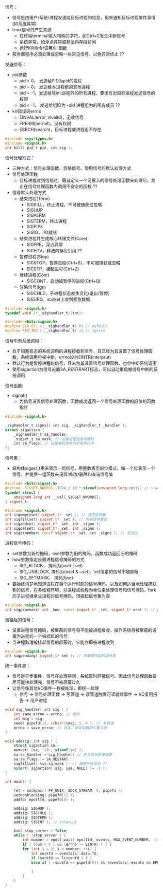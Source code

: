
信号：
- 信号是由用户/系统/进程发送给目标进程的信息，用来通知目标进程某件事情(如系统异常)
- linux信号的产生来源
  - 在终端terminal输入特殊的字符，如Ctrl+C发生中断信号
  - 系统异常，如浮点异常或非法内存段访问
  - 运行Kill命令/调用Kill函数
- 服务器程序必须处理或忽略一些常见信号，以免异常终止 ??

发送信号：
- pid参数
  - pid > 0， 发送给PID为pid的进程
  - pid = 0， 发送给本进程组的其他进程
  - pid = -1，发送给除init进程外的所有进程，要求有对目标进程发送信号的权限
  - pid < -1， 发送给组ID为 -pid 进程组为的所有成员 ??
- kill错误码errno
  - EINVAL(error_invaild)，无效信号
  - EPERM(permit)，没有权限
  - ESRCH(search)，目标进程或进程组不存在
```cpp
#include <sys/types.h>
#include <signal.h>
int kill( pid_t pid, int sig );
```

信号处理方式：
- 三种方式：信号处理函数、忽略信号、使用信号的默认处理方式
- 信号处理函数
  - 目标进程收到信号时，需自定义一个可重入的信号处理函数来处理它，禁止在信号处理函数内调用不安全的函数 ??
- 信号默认处理方式
  - 结束进程(Term)
    - SIGKILL，终止进程，不可被捕获或忽略
    - SIGHUP
    - SIGALRM
    - SIGTERM，终止进程
    - SIGPIPE
    - SIGIO，I/O就绪
  - 结束进程并生成核心转储文件(Core)
    - SIGFPE，浮点异常
    - SIGEGV，非法内存段引用 ??
  - 暂停进程(Stop)
    - SIGSTOP，暂停进程(Ctrl+S)，不可被捕获或忽略
    - SIGSTP，挂起进程(Ctrl+Z)
  - 继续进程(Cont)
    - SIGCONT，启动被暂停的进程(Ctrl+Q)
  - 忽略信号(Ign)
    - SIGCHLD，子进程状态发生变化(退出/暂停)
    - SIGURG，socket上收到紧急数据
```cpp
#include <signal.h>
typedef void (*__sighandler_t)(int);

#include <bits/signum.h>
#define SIG_DFL ((__sighandler_t) 0) // default
#define SIG_IGN ((__sighandler_t) 1) // ignore
```

信号中断系统调用：
- 处于阻塞状态的系统调用的进程接收到信号，且已经为其设置了信号处理函数，系统调用将被中断，errno设为EINTR(interprut)
- 默认行为是暂停进程的信号，且未为其设置信号处理函数，也会中断系统调用
- 使用sigaction为信号设置SA_RESTRART标志，可以自动重启被信号中断的系统调用

信号函数:
- signal()
  - 为信号设置信号处理函数，函数成功返回一个信号处理函数的旧值的函数指针

```cpp
#include <signal.h>

_sighandler_t signal( int sig, _sighandler_t _handler );
struct sigaction {
    _sighandler_t sa_handler;
    _sigset_t sa_mask; // 设置进程的信号掩码
    int sa_flags; // 设置收到信号时的程序行为
};
```

信号集：
- 结构体sigset_t用来表示一组信号，用整数表示的位模式，每一个位表示一个信号，并提供一组函数来设置/修改/删除和查询信号集
```cpp
#include <bits/sigset.h>
#define _SIGSET_NWORDS (1024 / (8 * sizeof(unsigned long int))) // n_words
typedef struct {
    unsigned long int __val[_SIGSET_NWORDS];
} sigset_t;

#include <signal.h>
int sigemptyset( sigset_t* _set ); // 清空信号集
int sigfillset( sigset_t* _set ); // 所有信号置位
int sigaddset( sigset_t* _set, int _signo );
int sigdelset( sigset_t* _set, int _signo );
int sigismember( const sigset_t* _set, int _signo ); // 测试位
```

进程信号掩码：
- set参数为新的掩码，oset参数为旧的掩码，函数成功返回旧的掩码
- how参数指定设置进程信号掩码的方式
  - SIG_BLOCK， 掩码为(oset | set)
  - SIG_UNBLOCK, 掩码为(oset & ~set)，set指定的信号不被屏蔽
  - SIG_SETMASK， 掩码为set
- 要始终清楚地知道进程在每个运行时刻的信号掩码，以及如何适当地处理捕获到的信号，在多线程环境，以进程或线程为单位来处理信号和信号掩码，fork的子进程继承父进程的信号掩码，但挂起信号集为空
```cpp
#include <signal.h>
int sigprocmask( int _how, const sigset_t* _set, sigset_t* oset ); // proccess
```

被挂起的信号：
- 设置进程信号掩码，被屏蔽的信号将不能被进程接收，操作系统将被屏蔽的设置为进程的一个被挂起的信号
- 当进程取消被挂起信号的屏蔽时，它能立即被进程收到
```cpp
#include <signal.h>
int sigpending( sigset_t* set ); // 获取被挂起的信号集
```

统一事件源：
- 信号是异步事件，信号在处理期间，系统暂时屏蔽信号。因此信号处理函数要尽可能快处理完，信号不被屏蔽过久
- 让信号像其他I/O事件一样被处理，即统一处理
  - 信号 -> 信号处理函数 -> 写管道 -> 读管道触发可读就绪事件 -> I/O复用报告 -> 用户进程

```cpp
void sig_handler( int sig ) {
    int save_errno = errno; // 保存
    int msg = sig;
    send( pipefd[1], (char*)&msg, 1, 0 ); // 写管道
    errno = save_errno; // 恢复，保证函数的可重入性
}

void addsig( int sig ) {
    struct sigaction sa;
    memset( &sa, '\0', sizeof(sa) );
    sa.sa_handler = sig_handler; // 定义信号处理函数
    sa.sa_flags |= SA_RESTART;
    sigfillset( &sa.sa_mask ); // 捕获所有信号 ??
    assert( sigaction( sig, &sa, NULL) != -1 );
}

int main() {
    ...
    ret = sockpair( PF_UNIX, SOCK_STREAM, 0, pipefd );
    setnonblocking( pipefd[1] );
    addfd( epollfd, pipefd[0] );

    addsig( SIGHUP );
    addsig( SIGCHLD );
    addsig( SIGTERM );
    addsig( SIGINT ); // interupt

    bool stop_server = false;
    while ( !stop_server ) {
        int number = epoll_wait( epollfd, events, MAX_EVENT_NUMBER, -1 );
        if ( (num < 0 ) && (errno != EINTR) ) { }
        for (int i = 0; i < number; ++i) {
            int sockfd = events[i].data.fd;
            if (sockfd == listenfd ) { }
            else if ( (sockfd == pipefd[0]) && (events[i].events && EPOLLIN))) {
                
            }
        }
    }
}
```